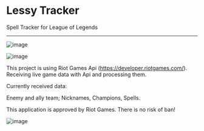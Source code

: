 # Lessy Tracker
Spell Tracker for League of Legends

-----

![image](https://github.com/Lessyzz/Lessy-Tracker/assets/102208615/37a4b9cc-aa43-4c0b-8cef-44a2af6e7403)

![image](https://github.com/Lessyzz/Lessy-Tracker/assets/102208615/bdfcb6f6-46bd-4315-9753-2c8c71ec330d)


This project is using Riot Games Api (https://developer.riotgames.com/).
Receiving live game data with Api and processing them.

Currently received data:

Enemy and ally team; Nicknames, Champions, Spells.

This application is approved by Riot Games. There is no risk of ban!

![image](https://github.com/Lessyzz/Lessy-Tracker/assets/102208615/637eff3c-b27a-48b5-93b9-4d58f6109517)
